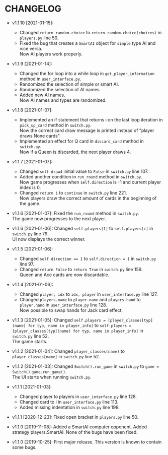 # CHANGELOG 
* v1.1.10 [2021-01-15]:
    * Changed `return random.choice` to `return random.choice(choices)` in `players.py` line 50.
    * Fixed the bug that creates a `SmartAI` object for `simple` type AI and vice versa.  
    Now AI players work properly.
      
* v1.1.9 [2021-01-14]: 
    * Changed the for loop into a while loop in `get_player_information` method in `user_interface.py`.
    * Randomized the selection of simple or smart AI.
    * Randomized the selection of AI names.
    * Added new AI names.  
    Now AI names and types are randomized.
    
* v1.1.8 [2021-01-07]: 
    * Implemented an if statement that returns i on the last loop iteration in `pick_up_card` method in `switch.py`.  
    Now the correct card draw message is printed instead of "player draws None cards".
    * Implemented an effect for Q card in `discard_card` method in `switch.py`.  
    Now if a Queen is discarded, the next player draws 4.

* v1.1.7 [2021-01-07]: 
    * Changed `self.draw4` initial value to `False` in `switch.py` line 107.
    * Added another condition in `run_round` method in `switch.py`.  
    Now game progresses when `self.direction` is -1 and current player index is 0.
    * Changed `return i` to `continue` in `switch.py` line 221.  
    Now players draw the correct amount of cards in the beginning of the game.
    
* v1.1.6 [2021-01-07]: Fixed the `run_round` method in `switch.py`.  
    The game now progresses to the next player.
    
* v1.1.6 [2021-01-06]: Changed `self.players[1]` to `self.players[i]` in `switch.py` line 79.  
    UI now displays the correct winner.
    
* v1.1.5 [2021-01-06]: 
    * Changed `self.direction == 1` to `self.direction = 1` in `switch.py` line 97.
    * Changed `return False` to `return True` in `switch.py` line 159.  
    Queen and Ace cards are now discardable.
    
* v1.1.4 [2021-01-06]: 
    * Changed `player, idx` to `idx, player` in `user_interface.py` line 127.
    * Changed `players.name` to `player.name` and `players.hand` to `player.hand` in `user_interface.py` line 128.  
    Now possible to swap hands for Jack card effect.
    
* v1.1.3 [2021-01-05]: Changed `self.players = [player_classes[typ](name) for typ, name in player_info]` to 
`self.players = [player_classes[typ](name) for typ, name in player_info]` in  `switch.py` line 52.  
    The game starts.
    
* v1.1.2 [2021-01-04]: Changed `player_classes(name)` to `player_classes[name]` in `switch.py` line 52.

* v1.1.2 [2021-01-03]: Changed `Switch().run_game` in `switch.py` to `game = Switch()`
  `game.run_game()`.  
    The UI starts when running `switch.py`.

* v1.1.1 [2021-01-03]: 
  * Changed player to players in `user_interface.py` line 128.
  * Changed card to i in `user_interface.py` line 113.
  * Added missing indentation in `switch.py` line 198.

* v1.1.1 [2020-12-23]: Fixed open bracket in `players.py` line 50.

* v1.1.0 [2019-11-08]: Added a SmartAI computer opponent.
  Added strategy players.SmartAI.
  None of the bugs have been fixed.

* v1.1.0 [2019-10-25]: First major release.
  This version is known to contain some bugs.
  

